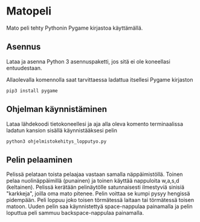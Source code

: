 # Matopeli
Mato peli tehty Pythonin Pygame kirjastoa käyttämällä.

## Asennus
Lataa ja asenna Python 3 asennuspaketti, jos sitä ei ole koneellasi entuudestaan.

Allaolevalla komennolla saat tarvittaessa ladattua itsellesi Pygame kirjaston
```
pip3 install pygame
```

## Ohjelman käynnistäminen
Lataa lähdekoodi tietokoneellesi ja aja alla oleva komento terminaalissa ladatun kansion sisällä käynnistääksesi pelin
```
python3 ohjelmistokehitys_lopputyo.py
```
## Pelin pelaaminen
Pelissä pelataan toista pelaajaa vastaan samalla näppäimistöllä. Toinen pelaa nuolinäppäimillä (punainen) ja toinen käyttää nappuloita w,a,s,d (keltainen).
Pelissä kerätään pelinäytölle satunnaisesti ilmestyviä sinisiä "karkkeja", joilla oma mato pitenee.
Pelin voittaa se kumpi pysyy hengissä pidempään. Peli loppuu joko toisen törmätessä laitaan tai törmätessä toisen matoon.
Uuden pelin saa käynnistettyä space-nappulaa painamalla ja pelin loputtua peli sammuu backspace-nappulaa painamalla.
